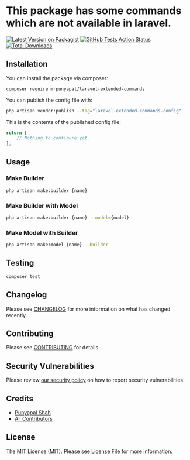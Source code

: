 # This package has some commands which are not available in laravel.

[![Latest Version on Packagist](https://img.shields.io/packagist/v/mrpunyapal/laravel-extended-commands.svg?style=flat-square)](https://packagist.org/packages/mrpunyapal/laravel-extended-commands)
[![GitHub Tests Action Status](https://img.shields.io/github/actions/workflow/status/mrpunyapal/laravel-extended-commands/run-tests.yml?branch=main&label=tests&style=flat-square)](https://github.com/mrpunyapal/laravel-extended-commands/actions?query=workflow%3Arun-tests+branch%3Amain)
[![Total Downloads](https://img.shields.io/packagist/dt/mrpunyapal/laravel-extended-commands.svg?style=flat-square)](https://packagist.org/packages/mrpunyapal/laravel-extended-commands)

## Installation

You can install the package via composer:

```bash
composer require mrpunyapal/laravel-extended-commands
```

You can publish the config file with:

```bash
php artisan vendor:publish --tag="laravel-extended-commands-config"
```

This is the contents of the published config file:

```php
return [
    // Nothing to configure yet.
];
```

## Usage

### Make Builder

```bash
php artisan make:builder {name}
```
### Make Builder with Model

```bash
php artisan make:builder {name} --model={model}
```

### Make Model with Builder

```bash
php artisan make:model {name} --builder
```

## Testing

```bash
composer test
```

## Changelog

Please see [CHANGELOG](CHANGELOG.md) for more information on what has changed recently.

## Contributing

Please see [CONTRIBUTING](CONTRIBUTING.md) for details.

## Security Vulnerabilities

Please review [our security policy](../../security/policy) on how to report security vulnerabilities.

## Credits

- [Punyapal Shah](https://github.com/MrPunyapal)
- [All Contributors](../../contributors)

## License

The MIT License (MIT). Please see [License File](LICENSE.md) for more information.
